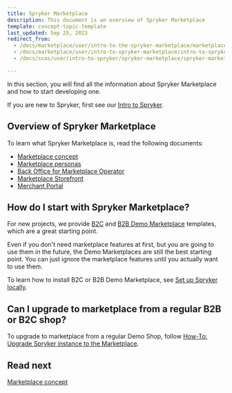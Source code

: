 ```yaml
---
title: Spryker Marketplace
description: This document is an overview of Spryker Marketplace
template: concept-topic-template
last_updated: Sep 25, 2023
redirect_from:
  - /docs/marketplace/user/intro-to-the-spryker-marketplace/marketplace-concept.html
  - /docs/marketplace/user/intro-to-spryker-marketplace/intro-to-spryker-marketplace.html
  - /docs/scos/user/intro-to-spryker/spryker-marketplace/spryker-marketplace.html

---
```




In this section, you will find all the information about Spryker Marketplace and how to start developing one.

If you are new to Spryker, first see our [Intro to Spryker](/docs/scos/user/intro-to-spryker/intro-to-spryker.html).

## Overview of Spryker Marketplace

To learn what Spryker Marketplace is, read the following documents:

* [Marketplace concept](/docs/scos/user/intro-to-spryker/spryker-marketplace/marketplace-concept.html)
* [Marketplace personas](/docs/scos/user/intro-to-spryker/spryker-marketplace/marketplace-personas.html)
* [Back Office for Marketplace Operator](/docs/scos/user/intro-to-spryker/spryker-marketplace/back-office-for-marketplace-operator.html)
* [Marketplace Storefront](/docs/scos/user/intro-to-spryker/spryker-marketplace/marketplace-storefront.html)
* [Merchant Portal](/docs/scos/user/intro-to-spryker/spryker-marketplace/marketplace-storefront.html)


## How do I start with Spryker Marketplace?

For new projects, we provide [B2C](/docs/scos/user/intro-to-spryker/spryker-marketplace/marketplace-b2c-suite.html) and [B2B Demo Marketplace](/docs/scos/user/intro-to-spryker/spryker-marketplace/marketplace-b2b-suite.html) templates, which are a great starting point.

Even if you don't need marketplace features at first, but you are going to use them in the future, the Demo Marketplaces are still the best starting point. You can just ignore the marketplace features until you actually want to use them.

To learn how to install B2C or B2B Demo Marketplace, see [Set up Spryker locally](/docs/dg/dev/set-up-spryker-locally/set-up-spryker-locally.html).

## Can I upgrade to marketplace from a regular B2B or B2C shop?

To upgrade to marketplace from a regular Demo Shop, follow [How-To: Upgrade Spryker instance to the Marketplace](/docs/marketplace/dev/howtos/how-to-upgrade-spryker-instance-to-marketplace.html).

## Read next

[Marketplace concept](/docs/scos/user/intro-to-spryker/spryker-marketplace/marketplace-concept.html)
